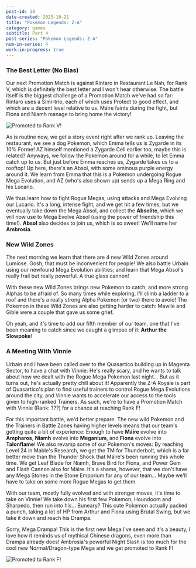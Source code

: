 ```yaml
---
post-id: 18
date-created: 2025-10-21
title: "Pokemon Legends: Z-A"
category: games
subtitle: Part 4
post-series: "Pokemon Legends: Z-A"
num-in-series: 4
work-in-progress: true
---
```

### The Best Letter (No Bias)

Our next Promotion Match is against Rintaro in Restaurant Le Nah, for Rank V, which is definitely the best letter and I won't hear otherwise. The battle itself is the biggest challenge of a Promotion Match we've had so far: Rintaro uses a Simi-trio, each of which uses Protect to good effect, and which are a decent level relative to us. Máire faints during the fight, but Fiona and Niamh manage to bring home the victory!

![Promoted to Rank V!](/blog/attachments/2025-10-21_PLZA-1)

As is routine now, we get a story event right after we rank up. Leaving the restaurant, we see a dog Pokemon, which Emma tells us is Zygarde in its 10% Forme! AZ himself mentioned a Zygarde Cell earlier too, maybe this is related? Anyways, we follow the Pokemon around for a while, to let Emma catch up to us. But just before Emma reaches us, Zygarde takes us to a rooftop! Up here, there's an Absol, with some ominous purple energy around it. We learn from Emma that this is a Pokemon undergoing Rogue Mega Evolution, and AZ (who's also shown up) sends up a Mega Ring and his Lucario. 

We thus learn how to fight Rogue Megas, using attacks and Mega Evolving our Lucario. It's a long, intense fight, and we get hit a few times, but we eventually take down the Mega Absol, and collect the **Absolite**, which we will now use to Mega Evolve Absol (using the power of friendship this time!). **Absol** also decides to join us, which is so sweet! We'll name her **Ambrosia**.

### New Wild Zones
The next morning we learn that there are 4 new Wild Zones around Lumiose. Gosh, that must be inconvenient for people! We also battle Urbain using our newfound Mega Evolution abilities; and learn that Mega Absol's really frail but really powerful. A true glass cannon! 

With these new Wild Zones brings new Pokemon to catch, and more strong Alphas to be afraid of. So many times while exploring, I'll climb a ladder to a roof and there's a really strong Alpha Pokemon (or two) there to avoid! The Pokemon in these Wild Zones are also getting harder to catch: Mawile and Gible were a couple that gave us some grief.

Oh yeah, and it's time to add our fifth member of our team, one that I've been meaning to catch since we caught a glimpse of it: **Arthur the Slowpoke**! 

### A Meeting With Vinnie
Urbain and I have been called over to the Quasartico building up in Magenta Sector, to have a chat with Vinnie. He's really scary, and he wants to talk about how we dealt with the Rogue Mega Pokemon last night... But as it turns out, he's actually pretty chill about it! Apparently the Z-A Royale is part of Quasartico's plan to find useful trainers to control Rogue Mega Evolutions around the city, and Vinnie wants to accelerate our access to the tools given to high-ranked Trainers. As such, we're to have a Promotion Match with Vinnie (Rank: ???) for a chance at reaching Rank F!

For this important battle, we'd better prepare. The new wild Pokemon and the Trainers in Battle Zones having higher levels means that our team's getting quite a bit of experience: Enough to have **Máire** evolve into **Ampharos**, **Niamh** evolve into **Meganium**, and **Fiona** evolve into **Talonflame**! We also revamp some of our Pokemon's moves: By reaching Level 24 in Mable's Research, we get the TM for Thunderbolt, which is a far better move than the Thunder Shock that Máire's been running this whole time. We get Leaf Blade for Niamh, Brave Bird for Fiona, and Power Gem and Flash Cannon also for Máire. It's a shame, however, that we don't have any Mega Stones in the Stone Emporium for any of our team... Maybe we'll have to take on some more Rogue Megas to get them.

With our team, mostly fully evolved and with stronger moves, it's time to take on Vinnie! We take down his first few Pokemon, Houndoom and Sharpedo, then run into his... Buneary? This cute Pokemon actually packed a punch, taking a lot of HP from Arthur and Fiona using Brutal Swing, but we take it down and reach his Drampa.

Sorry, Mega Drampa! This is the first new Mega I've seen and it's a beauty, I love how it reminds us of mythical Chinese dragons, even more than Drampa already does! Ambrosia's powerful Night Slash is too much for the cool new Normal/Dragon-type Mega and we get promoted to Rank F!

![Promoted to Rank F!](/blog/attachments/2025-10-21_PLZA-2)